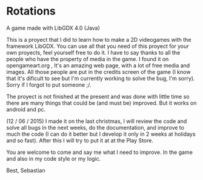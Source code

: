 # Rotations
A game made with LibGDX 4.0 (Java)

This is a proyect that I did to learn how to make a 2D videogames with the framework LibGDX. You can use all that you need of this proyect for your own proyects, feel yourself free to do it. I have to say thanks to all the people who have the property of media in the game. I found it on opengameart.org , It's an amazing web page, with a lot of free media and images. All those people are put in the credits screen of the game (I know that it's dificult to see but I'm currently working to solve the bug, I'm sorry). Sorry if I forgot to put someone ;/.

The proyect is not finished at the present and was done with little time so there are many things that could be  (and must be) improved. But it works  on android and pc.

(12 / 06 / 2015) I made it on the last christmas, I will review the code and solve all bugs in the next weeks, do the documentation, and improve to much the code (I can do it better but I develop it only in 2 weeks at holidays and so fast). After this I will try to put it at  at the Play Store.

You are welcome to come and say me what I need to improve. In the game and also in my code style or my logic.


Best,
Sebastian

